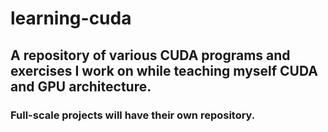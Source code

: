 # learning-cuda
## A repository of various CUDA programs and exercises I work on while teaching myself CUDA and GPU architecture.
### Full-scale projects will have their own repository.
